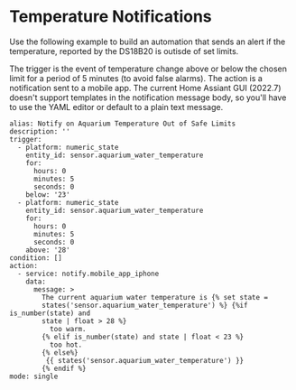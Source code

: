 # Temperature Notifications #


Use the following example to build an automation that sends an alert if the temperature, reported by the DS18B20 is outisde of set limits.

The trigger is the event of temperature change above or below the chosen limit for a period of 5 minutes (to avoid false alarms).
The action is a notification sent to a mobile app.
The current Home Assiant GUI (2022.7) doesn't support templates in the notification message body, so you'll have to use the YAML editor or default to a plain text message.



```
alias: Notify on Aquarium Temperature Out of Safe Limits
description: ''
trigger:
  - platform: numeric_state
    entity_id: sensor.aquarium_water_temperature
    for:
      hours: 0
      minutes: 5
      seconds: 0
    below: '23'
  - platform: numeric_state
    entity_id: sensor.aquarium_water_temperature
    for:
      hours: 0
      minutes: 5
      seconds: 0
    above: '28'
condition: []
action:
  - service: notify.mobile_app_iphone
    data:
      message: >
        The current aquarium water temperature is {% set state =
        states('sensor.aquarium_water_temperature') %} {%if is_number(state) and
        state | float > 28 %}
          too warm.
        {% elif is_number(state) and state | float < 23 %}
          too hot.
        {% else%}
         {{ states('sensor.aquarium_water_temperature') }}
        {% endif %}
mode: single
```
